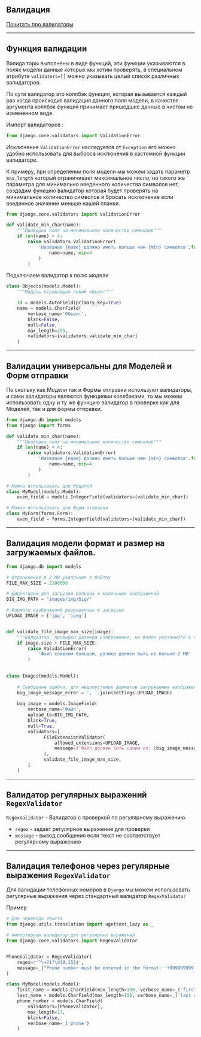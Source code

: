 Валидация
---

[ Почитать про валидаторы ](https://djangodoc.ru/3.1/ref/validators/)

---
Функция валидации
---
Валида торы выполнены в виде функций, эти функции указываются в 
полях модели данные которых мы хотим проверять, в специальном 
атрибуте `validators=[]` можно указывать целый список различных
валидаторов.

По сути валидатор это коллбэк функция, которая вызывается каждый 
раз когда происходит валидация данного поля модели, в качестве
аргумента коллбэк функция принимает пришедшие данные в чистом 
не измененном виде.

Импорт валидаторов :

```python
from django.core.validators import ValidationError
```
    
Исключение `ValidationError` наследуется от `Exception` его можно
удобно использовать для выброса исключения в кастомной функции
валидаторе.

К примеру, при определении поля модели мы можем задать параметр 
`max_length` который ограничивает максимальное число, но такого же
параметра для минимально введенного количества символов нет, 
создадим функцию валидатор которая будет проверять на минимальное
количество символов и бросать исключение если введенное значение
меньше нашей планки.

```python
from django.core.validators import ValidationError

def validate_min_char(name):
    """Проверка поля на минимальное количество символов"""
    if len(name) < 4:
        raise validators.ValidationError(
            'Название {name} должно иметь больше чем {min} символов'.format(
                name=name, min=4
            )
        )
```

Подключаем валидатор к полю модели
```python
class Objects(models.Model):
    """Модель отражающая некий обьект"""

    id = models.AutoField(primary_key=True)
    name = models.CharField(
        verbose_name='Обьект', 
        blank=False, 
        null=False,
        max_length=255, 
        validators=[validators.validate_min_char]
    )
```

---
Валидации универсальны для Моделей и Форм отправки
---

По скольку как Модели так и Формы отправки используют валидаторы,
и сами валидаторы являются функциями коллбэками, то мы можем 
использовать одну и ту же функцию валидатор в проверке как для
Моделей, так и для формы отправки.

```python
from django.db import models
from django import forms

def validate_min_char(name):
    """Проверка поля на минимальное количество символов"""
    if len(name) < 4:
        raise validators.ValidationError(
            'Название {name} должно иметь больше чем {min} символов'.format(
                name=name, min=4
            )
        )

# Можно использовать для Моделей
class MyModel(models.Model):
    even_field = models.IntegerField(validators=[validate_min_char])

# Можно использовать для Форм отправки
class MyForm(forms.Form):
    even_field = forms.IntegerField(validators=[validate_min_char])
```

---
Валидация модели формат и размер на загружаемых файлов.
---

```python
from django.db import models

# Ограничение в 2 MB указанное в байтах
FILE_MAX_SIZE = 2100000

# Директории для загрузки больших и маленьких изображений
BIG_IMG_PATH = "images/img/big/"

# Форматы изображений разрешенных к загрузке
UPLOAD_IMAGE = ['jpg', 'jpeg']


def validate_file_image_max_size(image):
    """Валидатор, проверки размера изображение, не более указанного в настройках"""
    if image.size > FILE_MAX_SIZE:
        raise ValidationError(
            'Файл слишком большой, размер должен быть не больше 2 MB'
        )
    

class Images(models.Model):
    
    # Сообщение ошибки, для недопустимых форматов загружаемых изображений
    big_image_message_error = ', '.join(settings.UPLOAD_IMAGE)
    
    big_image = models.ImageField(
        verbose_name='Файл',
        upload_to=BIG_IMG_PATH, 
        blank=True,                
        null=True,
        validators=[
              FileExtensionValidator(
                  allowed_extensions=UPLOAD_IMAGE,
                  message=f'Файл должен быть одним из: {big_image_message_error}'
              ),
              validate_file_image_max_size,
        ]
    )
```

---
Валидатор регулярных выражений `RegexValidator`
---
`RegexValidator` - Валидатор с проверкой по регулярному выражению. 

- `regex` - задает регулярное выражение для проверки
- `message` - вывод сообщения если текст не соответствует регулярному выражению 

---
Валидация телефонов через регулярные выражения `RegexValidator`
---
Для валидации телефонных номеров в `Django` мы можем использовать
регулярные выражения через стандартный валидатор `RegexValidator`

Пример
```python
# Для перевода текста
from django.utils.translation import ugettext_lazy as _

# импортируем валидатор для регулярных выражений
from django.core.validators import RegexValidator


PhoneValidator = RegexValidator(
    regex=r'^\+?1?\d{9,15}$',
    message=_("Phone number must be entered in the format: '+999999999'.")
)

class MyModel(models.Model):    
    first_name = models.CharField(max_length=150, verbose_name=_('first name'))
    last_name = models.CharField(max_length=150, verbose_name=_('last name'))
    phone_number = models.CharField(
        validators=[PhoneValidator], 
        max_length=17, 
        blank=False, 
        verbose_name=_('phone')
    )
```






[//]: # (# TODO)
[//]: # (Формы :)
[//]: # (    from django.contrib.auth.forms import UserCreationForm)